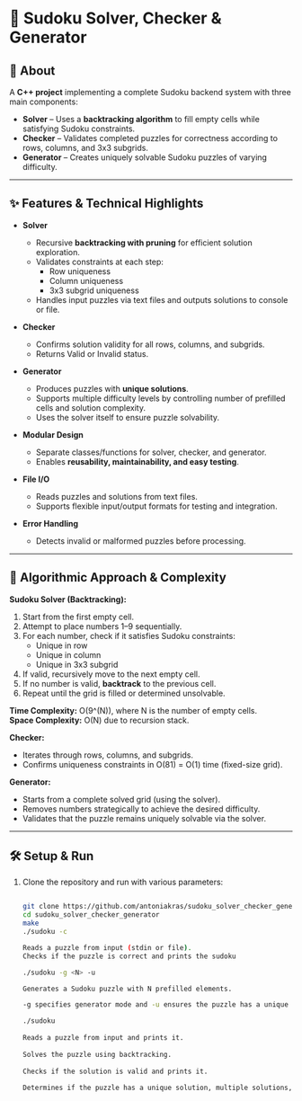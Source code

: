# 🧩 Sudoku Solver, Checker & Generator

## 📖 About

A **C++ project** implementing a complete Sudoku backend system with three main components:

- **Solver** – Uses a **backtracking algorithm** to fill empty cells while satisfying Sudoku constraints.  
- **Checker** – Validates completed puzzles for correctness according to rows, columns, and 3x3 subgrids.  
- **Generator** – Creates uniquely solvable Sudoku puzzles of varying difficulty.

---

## ✨ Features & Technical Highlights

- **Solver**
  - Recursive **backtracking with pruning** for efficient solution exploration.
  - Validates constraints at each step:
    - Row uniqueness
    - Column uniqueness
    - 3x3 subgrid uniqueness
  - Handles input puzzles via text files and outputs solutions to console or file.

- **Checker**
  - Confirms solution validity for all rows, columns, and subgrids.
  - Returns Valid or Invalid status.
  
- **Generator**
  - Produces puzzles with **unique solutions**.
  - Supports multiple difficulty levels by controlling number of prefilled cells and solution complexity.
  - Uses the solver itself to ensure puzzle solvability.

- **Modular Design**
  - Separate classes/functions for solver, checker, and generator.
  - Enables **reusability, maintainability, and easy testing**.

- **File I/O**
  - Reads puzzles and solutions from text files.
  - Supports flexible input/output formats for testing and integration.

- **Error Handling**
  - Detects invalid or malformed puzzles before processing.

---

## 🧠 Algorithmic Approach & Complexity

**Sudoku Solver (Backtracking):**
1. Start from the first empty cell.
2. Attempt to place numbers 1–9 sequentially.
3. For each number, check if it satisfies Sudoku constraints:
   - Unique in row
   - Unique in column
   - Unique in 3x3 subgrid
4. If valid, recursively move to the next empty cell.
5. If no number is valid, **backtrack** to the previous cell.
6. Repeat until the grid is filled or determined unsolvable.

**Time Complexity:** O(9^(N)), where N is the number of empty cells.  
**Space Complexity:** O(N) due to recursion stack.

**Checker:**
- Iterates through rows, columns, and subgrids.
- Confirms uniqueness constraints in O(81) = O(1) time (fixed-size grid).

**Generator:**
- Starts from a complete solved grid (using the solver).
- Removes numbers strategically to achieve the desired difficulty.
- Validates that the puzzle remains uniquely solvable via the solver.

---

## 🛠️ Setup & Run

1. Clone the repository and run with various parameters:
   ```bash
   
   git clone https://github.com/antoniakras/sudoku_solver_checker_generator.git
   cd sudoku_solver_checker_generator
   make
   ./sudoku -c
   
   Reads a puzzle from input (stdin or file).
   Checks if the puzzle is correct and prints the sudoku
   
   ./sudoku -g <N> -u
   
   Generates a Sudoku puzzle with N prefilled elements.
   
   -g specifies generator mode and -u ensures the puzzle has a unique solution.
   
   ./sudoku
       
   Reads a puzzle from input and prints it.
    
   Solves the puzzle using backtracking.
    
   Checks if the solution is valid and prints it.
    
   Determines if the puzzle has a unique solution, multiple solutions, or no solution.


